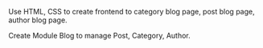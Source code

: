 Use HTML, CSS to create frontend to category blog page, post blog page, author blog page.

Create Module Blog to manage Post, Category, Author.

